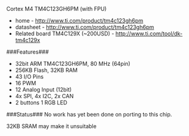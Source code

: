 Cortex M4 TM4C123GH6PM (with FPU)
* home - http://www.ti.com/product/tm4c123gh6pm
* datasheet - http://www.ti.com/product/tm4c123gh6pm
* Related board TM4C129X (~200USD)  - http://www.ti.com/tool/dk-tm4c129x


###Features###
* 32bit ARM TM4C123GH6PM, 80 MHz (64pin)
* 256KB Flash, 32KB RAM
* 43 I/O Pins
* 16 PWM
* 12 Analog Input (12bit)
* 4x SPI, 4x I2C, 2x CAN
* 2 buttons 1 RGB LED

###Status###
No work has yet been done on porting to this chip.

32KB SRAM may make it unsuitable